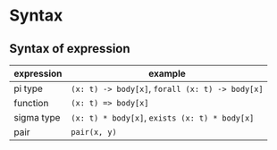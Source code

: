 # Syntax

## Syntax of expression

| expression | example                                         |
|------------|-------------------------------------------------|
| pi type    | `(x: t) -> body[x]`, `forall (x: t) -> body[x]` |
| function   | `(x: t) => body[x]`                             |
| sigma type | `(x: t) * body[x]`, `exists (x: t) * body[x]`   |
| pair       | `pair(x, y)`                                    |
